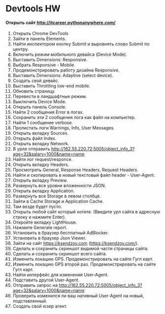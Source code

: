 # Devtools HW
#### Открыть сайт http://itcareer.pythonanywhere.com/  
 1. Открыть Chrome DevTools  
 2. Зайти в панель Elements.  
 3. Найти инспектором кнопку Submit и выровнять слово Submit по центру.    
 4. Включить режим мобильного девайса (Device Mode).  
 5. Выставить Dimensions: Responsive. 
 6. Выбрать Responsive - Mobile. 
 7. Продемонстрировать работу дизайна Responsive. 
 8. Выставить Dimensions: Adaptive (select device). 
 9. Создать свой девайс. 
 10. Выставить Throttling low-end mobile. 
 11. Обновить страницу. 
 12. Перевести в ландшафтные режим. 
 13. Выключить Device Mode. 
 14. Открыть панель Console. 
 15. Найти 2 сообщения Error в логах. 
 16. Сохранить эти 2 сообщения лога как файл на компьютер.
 17. Найти 1 сообщение verbose. 
 18. Пролистать логи Warnings, Info, User Messages. 
 19. Открыть вкладку Sources.  
 20. Открыть файл Index. 
 21. Открыть вкладку Network. 
 22. В урле отправить http://162.55.220.72:5005/object_info_3?age=32&salary=1000&name=name
 23. Найти лог request/responce.   
 24. Открыть вкладку Headers. 
 25. Просмотреть General, Response Headers, Request Headers. 
 26. Найти и скопировать в новый текстовый файл header - User-Agent. 
 27. Открыть вкладку Preview. 
 28. Развернуть все уровни вложенности JSON. 
 29. Открыть вкладку Application. 
 30. Развернуть все Storage в левом столбце. 
 31. Зайти в Cache Storage и Application Cache. 
 32. Там везде будет пусто. 
 33. Открыть любой сайт который хотите. (Введите урл сайта в адресную строку и нажмите Enter). 
 34. Откройте вкладку LightHouse.
 35. Нажмите Generate report. 
 36. Установить в браузер бесплатный AdBlocker. 
 37. Установить в браузер Json Viewer. 
 38. Зайти на сайт https://ksendzov.com (https://ksendzov.com/).
 39. Сделать и сохранить скриншот видимой части страницы сайта. 
 40. Сделать и сохранить скриншот всего сайта. 
 41. Изменить локацию GPS. Продемонстрировать на сайте Гугл карт. 
 42. Изменить локацию GPS второй раз. Продемонстрировать на сайте Гугл карт. 
 43. Найти интерфейс для изменения User-Agent. 
 44. Подставить другой User-Agent.
 45. Отправить запрос на http://162.55.220.72:5005/object_info_3?age=32&salary=1000&name=name 
 46. Проверить изменился ли ваш нативный User-Agent на новый, подставленный. 
 47. Создать свой юзер агент. 








